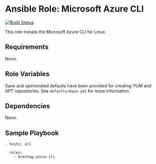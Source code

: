 # Ansible Role: Microsoft Azure CLI
[![Build Status](https://travis-ci.org/brentwg/ansible-role-azure-cli.svg?branch=master)](https://travis-ci.org/brentwg/ansible-role-azure-cli)

This role installs the Microsoft Azure CLI for Linux.

## Requirements  

None.  

## Role Variables 
Sane and opinionated defaults have been provided for creating YUM and APT repositories. See `defaults/main.yml` for more information.

## Dependencies

None.  

## Sample Playbook
```
- hosts: all
  
  roles:
    - brentwg.azure-cli
```
